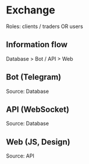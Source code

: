 # Exchange
Roles: clients / traders OR users


## Information flow
Database > Bot / API > Web

## Bot (Telegram)
Source: Database

## API (WebSocket)
Source: Database

## Web (JS, Design)
Source: API
